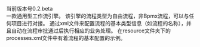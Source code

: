 当前版本号0.2.beta             
一款通用型工作流引擎。
该引擎的流程类型为自由流程，非Bpmx流程，可以与任何项目进行对接。
通过xml文件来配置流程的基本类型信息（如流程的名称），并且自动在流程审批通过后执行相应的业务处理。
在resource文件夹下的processes.xml文件中有着流程的基本配置的示例。
